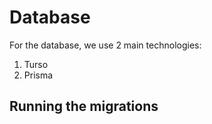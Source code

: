 # Database

For the database, we use 2 main technologies:

1. Turso
2. Prisma

## Running the migrations

